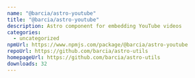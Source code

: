 ```yaml
---
name: "@barcia/astro-youtube"
title: "@barcia/astro-youtube"
description: Astro component for embedding YouTube videos
categories:
  - uncategorized
npmUrl: https://www.npmjs.com/package/@barcia/astro-youtube
repoUrl: https://github.com/barcia/astro-utils
homepageUrl: https://github.com/barcia/astro-utils
downloads: 32
---
```

